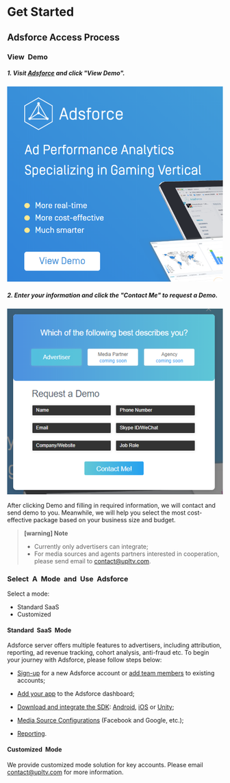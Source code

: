 
# Get Started

## Adsforce Access Process

### View&ensp;Demo
##### 1. Visit [Adsforce](https://www.upltv.com/cn/analytics) and click "View Demo".

![view](view.png)

##### 2. Enter your information and click the "Contact Me" to request a Demo.
![apply](apply.png)

After clicking Demo and filling in required information, we will contact and send demo to you. Meanwhile, we will help you select the most cost-effective package based on your business size and budget.

> **[warning] Note**
>
> * Currently only advertisers can integrate;
> * For media sources and agents partners interested in cooperation, please send email to [contact@upltv.com](mailto:contact@upltv.com).


### Select&ensp;A&ensp;Mode&ensp;and&ensp;Use&ensp;Adsforce

Select a mode:  
* Standard SaaS
* Customized

#### Standard&ensp;SaaS&ensp;Mode

Adsforce server offers multiple features to advertisers, including attribution, reporting, ad revenue tracking, cohort analysis, anti-fraud etc. To begin your journey with Adsforce, please follow steps below:

- [Sign-up](sign-up-adsforce/README.md) for a new Adsforce account or [add team members](add-team-members/README.md) to existing accounts;
- [Add your app](add-apps/README.md) to the Adsforce dashboard;
- [Download and integrate the SDK](../sdk-integrations/README.md): [Android](../sdk-integrations/quick-start/Android/README.md), [iOS](../sdk-integrations/quick-start/iOS/README.md) or [Unity](../sdk-integrations/quick-start/Unity/README.md);
- [Media Source Configurations](../media-source-configurations/README.md) (Facebook and Google, etc.);

- [Reporting](../reporting/README.md).

#### Customized&ensp;Mode

We provide customized mode solution for key accounts. Please email [contact@upltv.com](mailto:contact@upltv.com) for more information.

